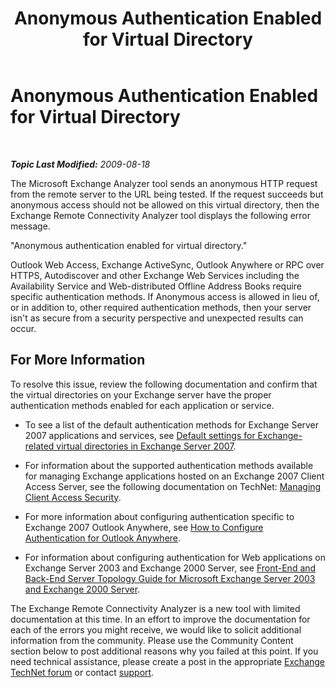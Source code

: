﻿---
title: Anonymous Authentication Enabled for Virtual Directory
TOCTitle: Anonymous Authentication Enabled for Virtual Directory
ms:assetid: ed0d4b63-43b8-4a06-bb01-ee7ec1fd9650
ms:mtpsurl: https://technet.microsoft.com/en-us/library/Dd439395(v=EXCHG.80)
ms:contentKeyID: 20045842
ms.date: 07/23/2014
mtps_version: v=EXCHG.80
---

<div data-xmlns="http://www.w3.org/1999/xhtml">

<div class="topic" data-xmlns="http://www.w3.org/1999/xhtml" data-msxsl="urn:schemas-microsoft-com:xslt" data-cs="http://msdn.microsoft.com/en-us/">

<div data-asp="http://msdn2.microsoft.com/asp">

# Anonymous Authentication Enabled for Virtual Directory

</div>

<div id="mainSection">

<div id="mainBody">

<span> </span>

_**Topic Last Modified:** 2009-08-18_

The Microsoft Exchange Analyzer tool sends an anonymous HTTP request from the remote server to the URL being tested. If the request succeeds but anonymous access should not be allowed on this virtual directory, then the Exchange Remote Connectivity Analyzer tool displays the following error message.

"Anonymous authentication enabled for virtual directory."

Outlook Web Access, Exchange ActiveSync, Outlook Anywhere or RPC over HTTPS, Autodiscover and other Exchange Web Services including the Availability Service and Web-distributed Offline Address Books require specific authentication methods. If Anonymous access is allowed in lieu of, or in addition to, other required authentication methods, then your server isn't as secure from a security perspective and unexpected results can occur.

<div>

## For More Information

To resolve this issue, review the following documentation and confirm that the virtual directories on your Exchange server have the proper authentication methods enabled for each application or service.

  - To see a list of the default authentication methods for Exchange Server 2007 applications and services, see [Default settings for Exchange-related virtual directories in Exchange Server 2007](http://go.microsoft.com/fwlink/?linkid=161402).

  - For information about the supported authentication methods available for managing Exchange applications hosted on an Exchange 2007 Client Access Server, see the following documentation on TechNet: [Managing Client Access Security](http://go.microsoft.com/fwlink/?linkid=100585).

  - For more information about configuring authentication specific to Exchange 2007 Outlook Anywhere, see [How to Configure Authentication for Outlook Anywhere](http://go.microsoft.com/fwlink/?linkid=161403).

  - For information about configuring authentication for Web applications on Exchange Server 2003 and Exchange 2000 Server, see [Front-End and Back-End Server Topology Guide for Microsoft Exchange Server 2003 and Exchange 2000 Server](http://go.microsoft.com/fwlink/?linkid=161404).

The Exchange Remote Connectivity Analyzer is a new tool with limited documentation at this time. In an effort to improve the documentation for each of the errors you might receive, we would like to solicit additional information from the community. Please use the Community Content section below to post additional reasons why you failed at this point. If you need technical assistance, please create a post in the appropriate [Exchange TechNet forum](http://go.microsoft.com/fwlink/?linkid=73420) or contact [support](http://go.microsoft.com/fwlink/?linkid=8158).

</div>

</div>

<span> </span>

</div>

</div>

</div>


